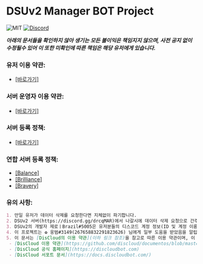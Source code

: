 # DSUv2 Manager BOT Project
![MIT](https://img.shields.io/dub/l/vibe-d.svg)
[![Discord](https://discordapp.com/api/guilds/537682452479475723/embed.png)](https://discord.gg/drcqMAR)


***아래의 문서들을 확인하지 않아 생기는 모든 불이익은 책임지지 않으며, 사전 공지 없이 수정될수 있어 이 또한 미확인에 따른 책임은 해당 유저에게 있습니다.***

### 유저 이용 약관:
* [[바로가기]](https://github.com/Zero-Brazil734/dsu-manager/blob/master/documents/users.md)

### 서버 운영자 이용 약관:
* [[바로가기]](https://github.com/Zero-Brazil734/dsu-manager/blob/master/documents/svadmin.md)

### 서버 등록 정책:
* [[바로가기]](https://github.com/Zero-Brazil734/dsu-manager-backup/blob/master/documents/servers.md)

### 연합 서버 등록 정책:
* [[Balance]](https://github.com/Zero-Brazil734/dsu-manager/blob/master/documents/balance.md)
* [[Brilliance]](https://github.com/Zero-Brazil734/dsu-manager/blob/master/documents/brilliance.md)
* [[Bravery]](https://github.com/Zero-Brazil734/dsu-manager/blob/master/documents/bravery.md)

### 유의 사항:
```markdown
1. 만일 유저가 데이터 삭제를 요청한다면 지체없이 파기합니다.
2. DSUv2 서버(https://discord.gg/drcqMAR)에서 나갈시에 데이터 삭제 요청으로 간주되며, 해당 유저의 데이터가 자동으로 삭제됩니다.
3. DSUv2의 개발자 제로ㅣBrazil#5005은 유저분들의 디스코드 계정 정보(ID 및 계정 이름)를 오로지 서비스 제공에만 사용하며, 이를 악용하지 않습니다.
4. 이 프로젝트는 ✿ 웅범#3149(267658832291823626) 님에게 일부 도움을 받았음을 알립니다.
5. 이 문서는 [DisCloud의 이용 약관](이하 링크 참조)을 참고로 따른 이용 약관이며, 이 문서는 원본의 수정본임을 알립니다. DSUv2 Manager의 프로젝트는 오로지 DisCloud에게서 호스팅 받는다는 연결점만 지니며, 이를 제외한다면 이 프로젝트는 DisCloud와 아무 연결점이 없음을 알립니다.
 - [DisCloud 이용 약관](https://github.com/discloud/documentos/blob/master/politica-de-uso.md)
 - [DisCloud 공식 홈페이지](https://discloudbot.com)
 - [DisCloud 서포트 문서](https://docs.discloudbot.com/)
```
